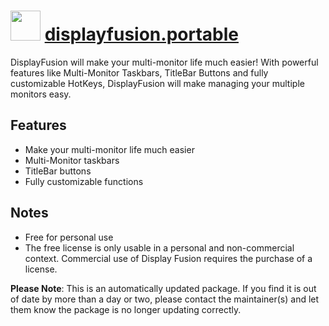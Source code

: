 ﻿# <img src="https://rawcdn.githack.com/virtualex-itv/chocolatey-packages/bc57ad91f327c9a9b44390c7d766ba55a177726e/icons/displayfusion.portable.png" width="48" height="48"/> [displayfusion.portable](https://chocolatey.org/packages/displayfusion.portable)

DisplayFusion will make your multi-monitor life much easier! With powerful features like Multi-Monitor Taskbars, TitleBar Buttons and fully customizable HotKeys, DisplayFusion will make managing your multiple monitors easy.

## Features

- Make your multi-monitor life much easier
- Multi-Monitor taskbars
- TitleBar buttons
- Fully customizable functions

## Notes

- Free for personal use
- The free license is only usable in a personal and non-commercial context. Commercial use of Display Fusion requires the purchase of a license.

**Please Note**: This is an automatically updated package. If you find it is
out of date by more than a day or two, please contact the maintainer(s) and
let them know the package is no longer updating correctly.
